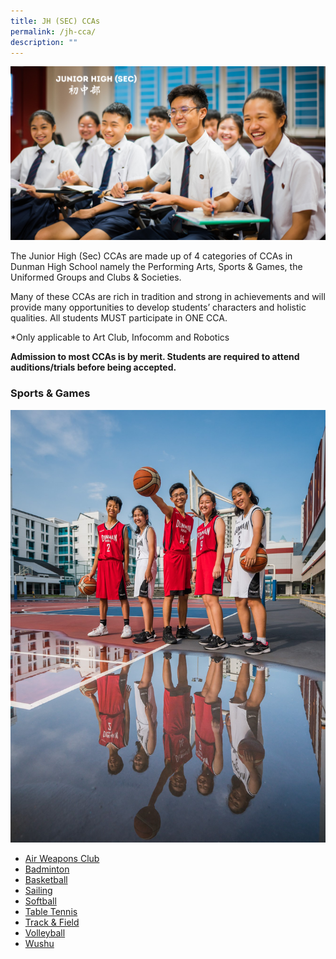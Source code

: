 ```yaml
---
title: JH (SEC) CCAs
permalink: /jh-cca/
description: ""
---
```

![](/images/Homepage/Junior-High-Sec.png)

The Junior High (Sec) CCAs are made up of 4 categories of CCAs in Dunman High School namely the Performing Arts, Sports & Games, the Uniformed Groups and Clubs & Societies. 

Many of these CCAs are rich in tradition and strong in achievements and will provide many opportunities to develop students’ characters and holistic qualities. All students MUST participate in ONE CCA.

*Only applicable to Art Club, Infocomm and Robotics

**Admission to most CCAs is by merit. Students are required to attend auditions/trials before being accepted.**

### **Sports & Games**
![](/images/Homepage/basketball.jpg)

* [Air Weapons Club](/files/Sports_Air-Weapons-Club-JH.pdf)
* [Badminton](/files/Sports_Badminton-JH.pdf)
* [Basketball](/files/Sports_Basketball-JH.pdf)
* [Sailing](/files/Sports_Sailing.pdf)
* [Softball](/files/Sports_Softball-JH.pdf)
* [Table Tennis](/files/Sports_Table-Tennis-JH.pdf)
* [Track & Field](/files/Sports_Track-Field-JH.pdf)
* [Volleyball](/files/Sports_Volleyball-JH.pdf)
* [Wushu](/files/Sports_Wushu-JH.pdf)